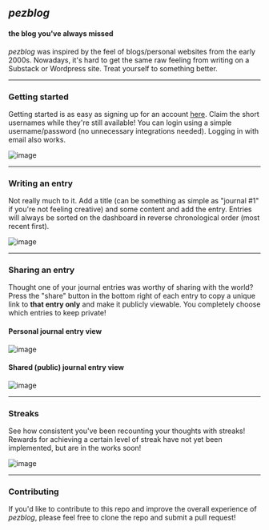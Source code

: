 ## _pezblog_
#### the blog you've always missed

_pezblog_ was inspired by the feel of blogs/personal websites from the early 2000s. Nowadays, it's hard to get the same raw feeling from writing on a Substack or Wordpress site. Treat yourself to something better.

---

### Getting started
Getting started is as easy as signing up for an account [here]([url](https://pezblog.vercel.app/signup)https://pezblog.vercel.app/signup). Claim the short usernames while they're still available! You can login using a simple username/password (no unnecessary integrations needed). Logging in with email also works.

![image](https://github.com/parthematics/pezblog/assets/35244805/f62b16d4-1d57-4d7d-be40-809fb3fb7dfc)

---

### Writing an entry
Not really much to it. Add a title (can be something as simple as "journal #1" if you're not feeling creative) and some content and add the entry. Entries will always be sorted on the dashboard in reverse chronological order (most recent first).

![image](https://github.com/parthematics/pezblog/assets/35244805/15ed56d3-bf9f-43c6-a1ec-2aec8e94c251)

---

### Sharing an entry
Thought one of your journal entries was worthy of sharing with the world? Press the "share" button in the bottom right of each entry to copy a unique link to **that entry only** and make it publicly viewable. You completely choose which entries to keep private!

#### Personal journal entry view
![image](https://github.com/parthematics/pezblog/assets/35244805/3797ade5-35e0-4256-bcb2-04a19879e1e1)

#### Shared (public) journal entry view
![image](https://github.com/parthematics/pezblog/assets/35244805/118591b6-a001-4707-bb2a-6315728321aa)

---

### Streaks
See how consistent you've been recounting your thoughts with streaks! Rewards for achieving a certain level of streak have not yet been implemented, but are in the works soon!

![image](https://github.com/parthematics/pezblog/assets/35244805/d35b2f25-05bd-4db6-8140-f3c9e441805b)

---

### Contributing
If you'd like to contribute to this repo and improve the overall experience of _pezblog_, please feel free to clone the repo and submit a pull request!



